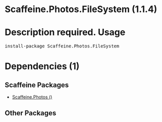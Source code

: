 ﻿Scaffeine.Photos.FileSystem (1.1.4)
======
Description required.
Usage
======
<pre>install-package Scaffeine.Photos.FileSystem</pre>
Dependencies (1)
=====

Scaffeine Packages
------
* [Scaffeine.Photos ()](https://github.com/wcpro/Scaffeine/tree/master/src/Scaffeine.Photos)

Other Packages
------
